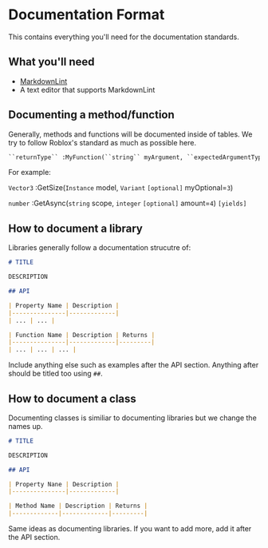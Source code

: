 # Documentation Format

This contains everything you'll need for the documentation standards.

## What you'll need

- [MarkdownLint](https://marketplace.visualstudio.com/items?itemName=DavidAnson.vscode-markdownlint)
- A text editor that supports MarkdownLint

## Documenting a method/function

Generally, methods and functions will be documented inside of tables. We try to follow Roblox's standard as much as possible here.

```md
``returnType`` :MyFunction(``string`` myArgument, ``expectedArgumentType`` ``[optional]`` myOptionalVariant=``defaultValue``) ``[yields]``
```

For example:

``Vector3`` :GetSize(``Instance`` model, ``Variant`` ``[optional]`` myOptional=``3``)

``number`` :GetAsync(``string`` scope, ``integer`` ``[optional]`` amount=``4``) ``[yields]``

## How to document a library

Libraries generally follow a documentation strucutre of:

```md
# TITLE

DESCRIPTION

## API

| Property Name | Description |
|---------------|-------------|
| ... | ... |

| Function Name | Description | Returns |
|---------------|-------------|---------|
| ... | ... | ... |

```

Include anything else such as examples after the API section. Anything after should be titled too using ``##``.

## How to document a class

Documenting classes is similiar to documenting libraries but we change the names up.

```md
# TITLE

DESCRIPTION

## API

| Property Nane | Description |
|---------------|-------------|

| Method Name | Description | Returns |
|-------------|-------------|---------|

```

Same ideas as documenting libraries. If you want to add more, add it after the API section.
